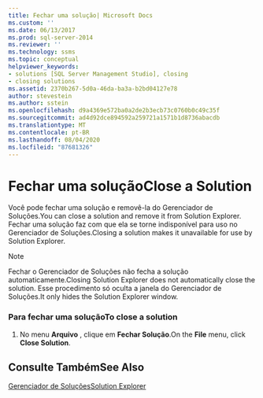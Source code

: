 ```yaml
---
title: Fechar uma solução| Microsoft Docs
ms.custom: ''
ms.date: 06/13/2017
ms.prod: sql-server-2014
ms.reviewer: ''
ms.technology: ssms
ms.topic: conceptual
helpviewer_keywords:
- solutions [SQL Server Management Studio], closing
- closing solutions
ms.assetid: 2370b267-5d0a-46da-ba3a-b2bd04127e78
author: stevestein
ms.author: sstein
ms.openlocfilehash: d9a4369e572ba0a2de2b3ecb73c0760b0c49c35f
ms.sourcegitcommit: ad4d92dce894592a259721a1571b1d8736abacdb
ms.translationtype: MT
ms.contentlocale: pt-BR
ms.lasthandoff: 08/04/2020
ms.locfileid: "87681326"
---
```

# <a name="close-a-solution"></a><span data-ttu-id="ad699-102">Fechar uma solução</span><span class="sxs-lookup"><span data-stu-id="ad699-102">Close a Solution</span></span>
  <span data-ttu-id="ad699-103">Você pode fechar uma solução e removê-la do Gerenciador de Soluções.</span><span class="sxs-lookup"><span data-stu-id="ad699-103">You can close a solution and remove it from Solution Explorer.</span></span> <span data-ttu-id="ad699-104">Fechar uma solução faz com que ela se torne indisponível para uso no Gerenciador de Soluções.</span><span class="sxs-lookup"><span data-stu-id="ad699-104">Closing a solution makes it unavailable for use by Solution Explorer.</span></span>  
  
> [!NOTE]  
>  <span data-ttu-id="ad699-105">Fechar o Gerenciador de Soluções não fecha a solução automaticamente.</span><span class="sxs-lookup"><span data-stu-id="ad699-105">Closing Solution Explorer does not automatically close the solution.</span></span> <span data-ttu-id="ad699-106">Esse procedimento só oculta a janela do Gerenciador de Soluções.</span><span class="sxs-lookup"><span data-stu-id="ad699-106">It only hides the Solution Explorer window.</span></span>  
  
### <a name="to-close-a-solution"></a><span data-ttu-id="ad699-107">Para fechar uma solução</span><span class="sxs-lookup"><span data-stu-id="ad699-107">To close a solution</span></span>  
  
1.  <span data-ttu-id="ad699-108">No menu **Arquivo** , clique em **Fechar Solução**.</span><span class="sxs-lookup"><span data-stu-id="ad699-108">On the **File** menu, click **Close Solution**.</span></span>  
  
## <a name="see-also"></a><span data-ttu-id="ad699-109">Consulte Também</span><span class="sxs-lookup"><span data-stu-id="ad699-109">See Also</span></span>  
 [<span data-ttu-id="ad699-110">Gerenciador de Soluções</span><span class="sxs-lookup"><span data-stu-id="ad699-110">Solution Explorer</span></span>](solution-explorer.md)  
  
  

